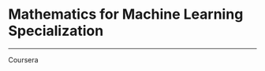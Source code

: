 # Mathematics for Machine Learning Specialization
*********************************************************************
Coursera
